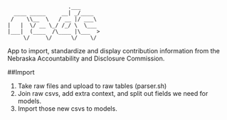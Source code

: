 ```
                   .___      
  ____ _____     __| _/____  
 /    \\__  \   / __ |/ ___\ 
|   |  \/ __ \_/ /_/ \  \___ 
|___|  (____  /\____ |\___  >
     \/     \/      \/    \/ 

```
App to import, standardize and display contribution information from the Nebraska Accountability and Disclosure Commission.

##Import
<ol>
<li>Take raw files and upload to raw tables (parser.sh)</li>
<li>Join raw csvs, add extra context, and split out fields we need for models.</li>
<li>Import those new csvs to models.</li>
</ol>